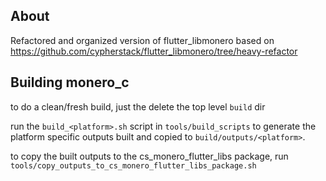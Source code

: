 ## About
Refactored and organized version of flutter_libmonero based on https://github.com/cypherstack/flutter_libmonero/tree/heavy-refactor


## Building monero_c

to do a clean/fresh build, just the delete the top level `build` dir

run the `build_<platform>.sh` script in `tools/build_scripts` to generate the platform specific outputs built and copied to `build/outputs/<platform>`.

to copy the built outputs to the cs_monero_flutter_libs package, run `tools/copy_outputs_to_cs_monero_flutter_libs_package.sh`